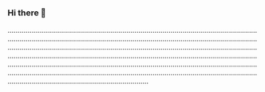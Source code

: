 ### Hi there 👋

..............................................................................................................................................................................................................................................................................................................................................................................................................................................................................................................................................................................................................................................................................................................................................................................................................................................